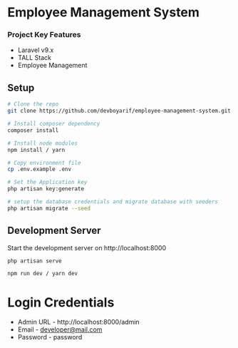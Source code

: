 # Employee Management System

### Project Key Features
- Laravel v9.x
- TALL Stack
- Employee Management

## Setup
```bash
# Clone the repo
git clone https://github.com/devboyarif/employee-management-system.git

# Install composer dependency
composer install

# Install node modules 
npm install / yarn

# Copy environment file
cp .env.example .env

# Set the Application key
php artisan key:generate

# setup the database credentials and migrate database with seeders
php artisan migrate --seed

```

## Development Server

Start the development server on http://localhost:8000

```bash
php artisan serve
```
```bash
npm run dev / yarn dev
```

# Login Credentials
- Admin URL - http://localhost:8000/admin
- Email - developer@mail.com
- Password - password

